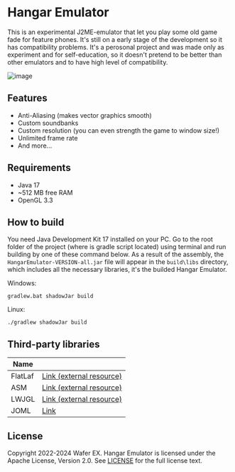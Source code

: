 # Hangar Emulator
This is an experimental J2ME-emulator that let you play some old game fade for feature phones. It's still on a early stage of the development so it has compatibility problems. It's a perosonal project and was made only as experiment and for self-education, so it doesn't pretend to be better than other emulators and to have high level of compatibility.

![image](https://github.com/Wafer-EX/HangarEmulator/assets/76843479/551cb966-a0d7-4294-b67e-dfa95a0dbe87)


## Features
- Anti-Aliasing (makes vector graphics smooth)
- Custom soundbanks
- Custom resolution (you can even strength the game to window size!)
- Unlimited frame rate
- And more...

## Requirements
- Java 17
- ~512 MB free RAM
- OpenGL 3.3
## How to build
You need Java Development Kit 17 installed on your PC. Go to the root folder of the project (where is gradle script located) using terminal and run building by one of these command below. As a result of the assembly, the `HangarEmulator-VERSION-all.jar` file will appear in the `build\libs` directory, which includes all the necessary libraries, it's the builded Hangar Emulator.

Windows:
```
gradlew.bat shadowJar build
```
Linux:
```
./gradlew shadowJar build
```
## Third-party libraries
| Name    |                                          |
|---------|------------------------------------------|
| FlatLaf | [Link (external resource)](https://www.formdev.com/flatlaf/) |
| ASM     | [Link (external resource)](https://asm.ow2.io/)              |
| LWJGL   | [Link (external resource)](https://www.lwjgl.org/)           |
| JOML    | [Link](https://github.com/JOML-CI/JOML)  |
## License
Copyright 2022-2024 Wafer EX. Hangar Emulator is licensed under the Apache License, Version 2.0. See [LICENSE](LICENSE) for the full license text.
